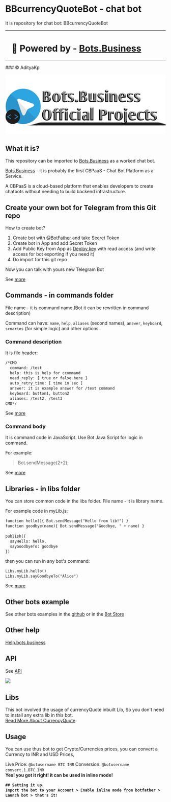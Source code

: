 # BBcurrencyQuoteBot - chat bot
It is repository for chat bot: BBcurrencyQuoteBot 
<hr>

# ⁪⁬⁮⁮           ⁪⁬⁮⁮           ⁪⁬⁮⁮     🎉 Powered by - [Bots.Business](https://Bots.Business)

<hr>
### © AdityaKp 
<p align="left"> <img src="https://github.com/Untoldhacker-Dev/pictoQue/blob/main/20211017_175229.png" alt="untoldhacker-dev" ; size = 1/> </p>



## What it is?
This repository can be imported to [Bots.Business](https://bots.business) as a worked chat bot.

[Bots.Business](https://bots.business) - it is probably the first CBPaaS - Chat Bot Platform as a Service.

A CBPaaS is a cloud-based platform that enables developers to create chatbots without needing to build backend infrastructure.

## Create your own bot for Telegram from this Git repo

How to create bot?
1. Create bot with [@BotFather](https://telegram.me/BotFather) and take Secret Token
2. Create bot in App and add Secret Token
3. Add Public Key from App as [Deploy key](https://developer.github.com/v3/guides/managing-deploy-keys/#deploy-keys) with read access (and write access for bot exporting if you need it)
4. Do import for this git repo

Now you can talk with yours new Telegram Bot

See [more](https://help.bots.business/getting-started)

## Commands - in commands folder
File name - it is command name (Bot it can be rewritten in command description)

Command can have: `name`, `help`, `aliases` (second names), `answer`, `keyboard`, `scnarios` (for simple logic) and other options.

### Command description
It is file header:

    /*CMD
      command: /test
      help: this is help for ccommand
      need_reply: [ true or false here ]
      auto_retry_time: [ time in sec ]
      answer: it is example answer for /test command
      keyboard: button1, button2
      aliases: /test2, /test3
    CMD*/

See [more](https://help.bots.business/commands)

### Command body
It is command code in JavaScript.
Use Bot Java Script for logic in command.

For example:
> Bot.sendMessage(2+2);

See [more](https://help.bots.business/scenarios-and-bjs)


## Libraries - in libs folder
You can store common code in the libs folder. File name - it is library name.

For example code in myLib.js:

    function hello(){ Bot.sendMessage("Hello from lib!") }
    function goodbye(name){ Bot.sendMessage("Goodbye, " + name) }

    publish({
      sayHello: hello,
      sayGoodbyeTo: goodbye
    })

then you can run in any bot's command:

    Libs.myLib.hello()
    Libs.myLib.sayGoodbyeTo("Alice")

See [more](https://help.bots.business/git/library)

## Other bots example
See other bots examples in the [github](https://github.com/bots-business?utf8=✓&tab=repositories&q=&type=public&language=javascript) or in the [Bot Store](https://bots.business/)


## Other help
[Help.bots.business](https://help.bots.business)

## API
See [API](https://api.bots.business/docs#/docs/summary)


![](https://bots.business/images/web-logo.png)


## Libs 
This bot involved the usage of currencyQuote inbuilt Lib, So you don't need to install any extra lib in this bot.
<br> [Read More About CurrencyQuote](https://help.bots.business/libs/lang)

## Usage
You can use thus bot to get Crypto/Currencies prices, you can convert a Currency to INR and USD Prices, 

Live Price: `@botusername BTC INR`
Conversion: `@botusername convert.1.BTC.INR`<br>
<b> Yes! you got it right! it can be used in inline mode! 
    
    ## Setting it up.
    Import the bot to your Account > Enable inline mode from botfather > Launch bot > that's it!
